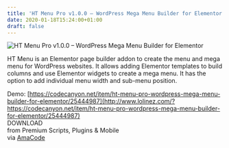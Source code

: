 ```yaml
---
title: 'HT Menu Pro v1.0.0 – WordPress Mega Menu Builder for Elementor'
date: 2020-01-18T15:24:00+01:00
draft: false
---
```


![HT Menu Pro v1.0.0 – WordPress Mega Menu Builder for Elementor](http://www.codelist.cc/uploads/posts/2020-01/1579356496_ht-menu-pro-v1.0.0-wordpress-mega-menu-builder-for-elementor.jpg "HT Menu Pro v1.0.0 – WordPress Mega Menu Builder for Elementor")  
  
HT Menu is an Elementor page builder addon to create the menu and mega menu for WordPress websites. It allows adding Elementor templates to build columns and use Elementor widgets to create a mega menu. It has the option to add individual menu width and sub-menu position.  
  
Demo: [https://codecanyon.net/item/ht-menu-pro-wordpress-mega-menu-builder-for-elementor/25444987](http://www.lolinez.com/?https://codecanyon.net/item/ht-menu-pro-wordpress-mega-menu-builder-for-elementor/25444987)  
DOWNLOAD  
from Premium Scripts, Plugins & Mobile  
via [AmaCode](https://amazcode.ooo)